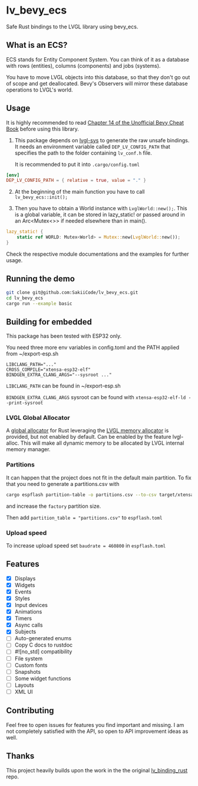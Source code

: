 # lv_bevy_ecs

Safe Rust bindings to the LVGL library using bevy_ecs.

## What is an ECS?

ECS stands for Entity Component System. You can think of it as a database with rows (entities),
columns (components) and jobs (systems).

You have to move LVGL objects into this database,
so that they don't go out of scope and get deallocated. Bevy's Observers will mirror these database operations to LVGL's world.

## Usage

It is highly recommended to read [Chapter 14 of the Unofficial Bevy Cheat Book](https://bevy-cheatbook.github.io/programming.html) before using this library.

1. This package depends on [lvgl-sys](https://github.com/SakiiCode/lvgl-sys) to generate the raw unsafe bindings.
It needs an environment variable called `DEP_LV_CONFIG_PATH` that specifies the path to the folder containing `lv_conf.h` file.

    It is recommended to put it into `.cargo/config.toml`

```toml
[env]
DEP_LV_CONFIG_PATH = { relative = true, value = "." }
```

2. At the beginning of the main function you have to call `lv_bevy_ecs::init();`

3. Then you have to obtain a World instance with `LvglWorld::new();`.
This is a global variable, it can be stored in lazy_static! or passed around in an Arc<Mutex<>> if needed elsewhere than in main().

```rust
lazy_static! {
    static ref WORLD: Mutex<World> = Mutex::new(LvglWorld::new());
}
```



Check the respective module documentations and the examples for further usage.

## Running the demo

```sh
git clone git@github.com:SakiiCode/lv_bevy_ecs.git
cd lv_bevy_ecs
cargo run --example basic
```

## Building for embedded

This package has been tested with ESP32 only.

You need three more env variables in config.toml and the PATH applied from ~/export-esp.sh
```
LIBCLANG_PATH="..."
CROSS_COMPILE="xtensa-esp32-elf"
BINDGEN_EXTRA_CLANG_ARGS="--sysroot ..."
```

`LIBCLANG_PATH` can be found in ~/export-esp.sh

`BINDGEN_EXTRA_CLANG_ARGS` sysroot can be found with `xtensa-esp32-elf-ld --print-sysroot`

### LVGL Global Allocator
A [global allocator](https://doc.rust-lang.org/std/alloc/trait.GlobalAlloc.html) for Rust leveraging the [LVGL memory allocator](https://github.com/lvgl/lvgl/blob/master/src/misc/lv_mem.h) is provided, but not enabled by default.
Can be enabled by the feature lvgl-alloc. This will make all dynamic memory to be allocated by LVGL internal memory manager.

### Partitions

It can happen that the project does not fit in the default main partition. To fix that you need to generate a partitions.csv with
```sh
cargo espflash partition-table -o partitions.csv --to-csv target/xtensa-esp32-espidf/release/partition-table.bin
```
and increase the `factory` partition size.

Then add `partition_table = "partitions.csv"` to `espflash.toml`


### Upload speed

To increase upload speed set `baudrate = 460800` in `espflash.toml`

## Features

- [x] Displays
- [x] Widgets
- [x] Events
- [x] Styles
- [x] Input devices
- [x] Animations
- [x] Timers
- [x] Async calls
- [x] Subjects
- [ ] Auto-generated enums
- [ ] Copy C docs to rustdoc
- [ ] #![no_std] compatibility
- [ ] File system
- [ ] Custom fonts
- [ ] Snapshots
- [ ] Some widget functions
- [ ] Layouts
- [ ] XML UI

## Contributing

Feel free to open issues for features you find important and missing. I am not completely satisfied with the API,
so open to API improvement ideas as well.


## Thanks

This project heavily builds upon the work in the the original [lv_binding_rust](https://github.com/lvgl/lv_binding_rust) repo.